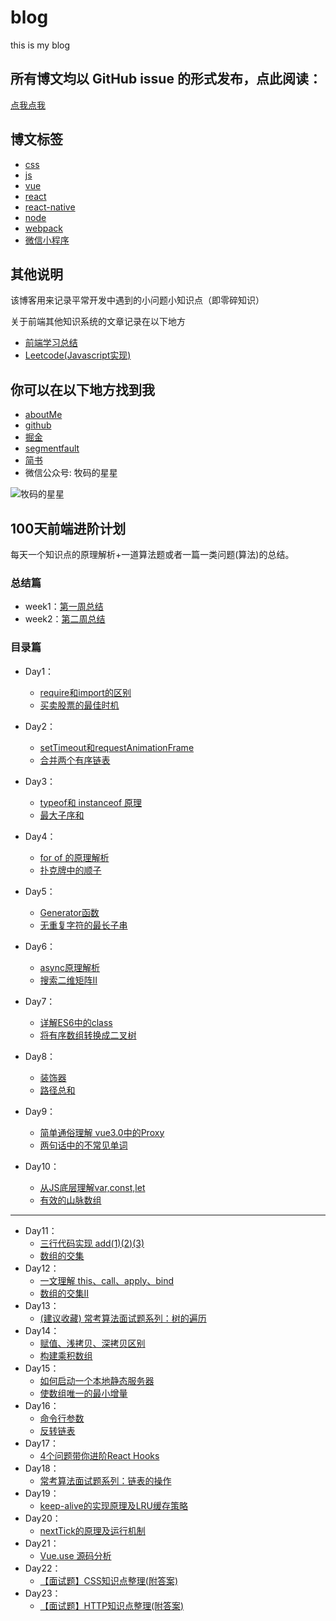 # blog
 this is my blog
## 所有博文均以 GitHub issue 的形式发布，点此阅读：
[点我点我](https://github.com/funnycoderstar/blog/issues)

## 博文标签
- [css](https://github.com/funnycoderstar/blog/issues?utf8=%E2%9C%93&q=css)
- [js](https://github.com/funnycoderstar/blog/issues?utf8=%E2%9C%93&q=js)
- [vue](https://github.com/funnycoderstar/blog/issues?utf8=%E2%9C%93&q=vue)
- [react](https://github.com/funnycoderstar/blog/issues?utf8=%E2%9C%93&q=react)
- [react-native](https://github.com/funnycoderstar/blog/issues?utf8=%E2%9C%93&q=react-native)
- [node](https://github.com/funnycoderstar/blog/issues?utf8=%E2%9C%93&q=node)
- [webpack](https://github.com/funnycoderstar/blog/issues?utf8=%E2%9C%93&q=webpack)
- [微信小程序](https://github.com/funnycoderstar/blog/issues?utf8=%E2%9C%93&q=wxapp)
## 其他说明
该博客用来记录平常开发中遇到的小问题小知识点（即零碎知识）

关于前端其他知识系统的文章记录在以下地方
- [前端学习总结](https://wangyaxing.cn/summary/)
- [Leetcode(Javascript实现)](https://wangyaxing.cn/leetcode/)


## 你可以在以下地方找到我
- [aboutMe](http://wangyaxing.cn/)
- [github](https://github.com/funnycoderstar)
- [掘金](https://juejin.im/user/58c6a15544d9040068046025/activities)
- [segmentfault](https://segmentfault.com/u/funnycoderstar)
- [简书](https://www.jianshu.com/u/92fec6da2d1a)
- 微信公众号: 牧码的星星

![牧码的星星](https://cdn.suisuijiang.com/ImageMessage/5adad39555703565e79040fa_1583655092168.png)

## 100天前端进阶计划
每天一个知识点的原理解析+一道算法题或者一篇一类问题(算法)的总结。

### 总结篇
- week1：[第一周总结](https://github.com/funnycoderstar/blog/issues/105)
- week2：[第二周总结](https://github.com/funnycoderstar/blog/issues/116)
### 目录篇

- Day1：
    - [require和import的区别](https://github.com/funnycoderstar/blog/issues/106)
    - [买卖股票的最佳时机](https://github.com/funnycoderstar/leetcode/issues/57)
- Day2：
    - [setTimeout和requestAnimationFrame](https://github.com/funnycoderstar/blog/issues/107)
    - [合并两个有序链表]()
- Day3：
    - [typeof和 instanceof 原理](https://github.com/funnycoderstar/blog/issues/108)
    - [最大子序和](https://github.com/funnycoderstar/leetcode/issues/48)
- Day4：
    - [for of 的原理解析](https://github.com/funnycoderstar/blog/issues/109)
    -  [扑克牌中的顺子](https://github.com/funnycoderstar/leetcode/issues/58)
- Day5：
    - [Generator函数](https://github.com/funnycoderstar/blog/issues/104)
    - [无重复字符的最长子串](https://github.com/funnycoderstar/leetcode/issues/32)

- Day6：
    - [async原理解析](https://github.com/funnycoderstar/blog/issues/110)
    - [搜索二维矩阵II](https://github.com/funnycoderstar/leetcode/issues/47)
- Day7：
   - [详解ES6中的class](https://github.com/funnycoderstar/blog/issues/111)
   - [将有序数组转换成二叉树](https://github.com/funnycoderstar/leetcode/issues/7) 
- Day8：
   - [装饰器](https://github.com/funnycoderstar/blog/issues/112)
   - [路径总和](https://github.com/funnycoderstar/leetcode/issues/8)
- Day9：
   - [简单通俗理解 vue3.0中的Proxy](https://github.com/funnycoderstar/blog/issues/113)
   - [两句话中的不常见单词](https://github.com/funnycoderstar/leetcode/issues/19)
- Day10：
   - [从JS底层理解var,const,let ](https://github.com/funnycoderstar/blog/issues/114)
   - [有效的山脉数组](https://github.com/funnycoderstar/leetcode/issues/36)
---

- Day11：
   - [三行代码实现 add(1)(2)(3)](https://github.com/funnycoderstar/blog/issues/117)
   - [数组的交集](https://github.com/funnycoderstar/leetcode/issues/59)
- Day12：
   - [一文理解 this、call、apply、bind](https://github.com/funnycoderstar/blog/issues/118)
   - [数组的交集II](https://github.com/funnycoderstar/leetcode/issues/60)
- Day13：
   - [(建议收藏) 常考算法面试题系列：树的遍历](https://github.com/funnycoderstar/leetcode/issues/61)
- Day14：
   - [赋值、浅拷贝、深拷贝区别](https://github.com/funnycoderstar/blog/issues/119)
   - [构建乘积数组](https://github.com/funnycoderstar/leetcode/issues/62)
- Day15：
   - [如何启动一个本地静态服务器](https://github.com/funnycoderstar/blog/issues/72)
   - [使数组唯一的最小增量](https://github.com/funnycoderstar/leetcode/issues/63)
- Day16：
   - [命令行参数](https://github.com/funnycoderstar/blog/issues/41)
   - [反转链表](https://github.com/funnycoderstar/leetcode/issues/54)
- Day17：
   - [4个问题带你进阶React Hooks](https://github.com/funnycoderstar/blog/issues/120)
- Day18：
   - [常考算法面试题系列：链表的操作](https://github.com/funnycoderstar/leetcode/issues/64)
- Day19：
   - [keep-alive的实现原理及LRU缓存策略](https://github.com/funnycoderstar/blog/issues/121)
- Day20：
   - [nextTick的原理及运行机制](https://github.com/funnycoderstar/blog/issues/123)
- Day21：
   - [Vue.use 源码分析](https://github.com/funnycoderstar/blog/issues/124)
- Day22：
   - [【面试题】CSS知识点整理(附答案) ](https://github.com/funnycoderstar/blog/issues/126)
- Day23：
   - [【面试题】HTTP知识点整理(附答案)](https://github.com/funnycoderstar/blog/issues/127)